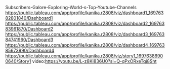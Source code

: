 Subscribers-Galore-Exploring-World-s-Top-Youtube-Channels
https://public.tableau.com/app/profile/kanika.r2808/viz/dashboard1_16976382801840/Dashboard1
https://public.tableau.com/app/profile/kanika.r2808/viz/dashboard2_16976383961870/Dashboard2
https://public.tableau.com/app/profile/kanika.r2808/viz/dashboard3_16976384741960/Dashboard3
https://public.tableau.com/app/profile/kanika.r2808/viz/dashboard4_16976385673990/Dashboard4
https://public.tableau.com/app/profile/kanika.r2808/viz/story1_16976386900640/Story1
video:https://youtu.be/L-z8Ki836U0?si=Q-qPxORxeTqj8Sht
